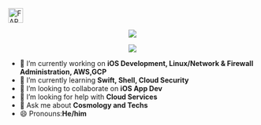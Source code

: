 <a href="https://dev.to/farazul">
  <img src="https://d2fltix0v2e0sb.cloudfront.net/dev-badge.svg" alt="FARAZUL HODA's DEV Profile" height="30" width="30">
</a>
    
<p align='center'>
    <img src="https://gidigi.com/cdn/love.gif">
<p align='center'>
    <img src="https://github-readme-stats.vercel.app/api/top-langs/?username=farazul&show_icons=true&title_color=ffffff&icon_color=2A75CF&text_color=daf7dc&bg_color=191919">
</p>


- 🔭 I’m currently working on <b>iOS Development, Linux/Network & Firewall Administration, AWS,GCP </b>
- 🌱 I’m currently learning <b>Swift, Shell, Cloud Security</b>
- 👯 I’m looking to collaborate on <b>iOS App Dev</b>
- 🤔 I’m looking for help with <b>Cloud Services</b>
- 💬 Ask me about <b>Cosmology and Techs</b>
- 😄 Pronouns:<b>He/him</b>

